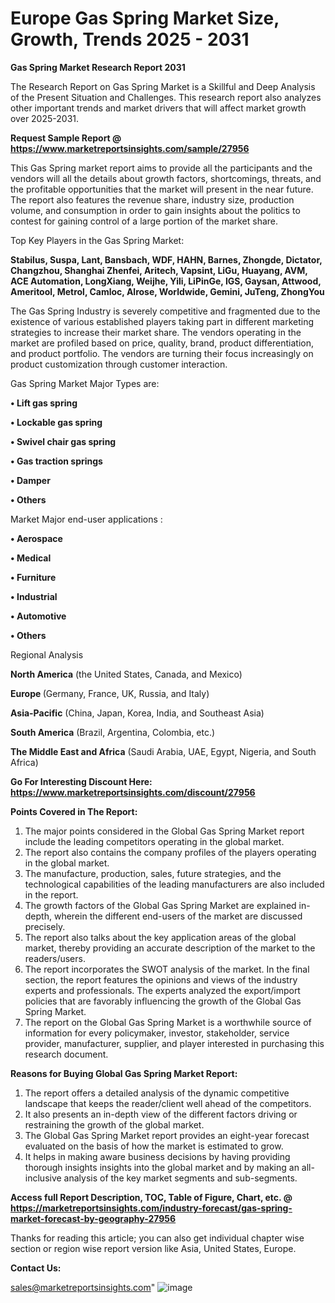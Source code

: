 # Europe Gas Spring Market Size, Growth, Trends 2025 - 2031

<strong>Gas Spring Market Research Report 2031</strong>

The Research Report on Gas Spring Market is a Skillful and Deep Analysis of the Present Situation and Challenges. This research report also analyzes other important trends and market drivers that will affect market growth over 2025-2031.

<strong>Request Sample Report @ <a href=https://www.marketreportsinsights.com/sample/27956>https://www.marketreportsinsights.com/sample/27956</a></strong>

This Gas Spring market report aims to provide all the participants and the vendors will all the details about growth factors, shortcomings, threats, and the profitable opportunities that the market will present in the near future. The report also features the revenue share, industry size, production volume, and consumption in order to gain insights about the politics to contest for gaining control of a large portion of the market share.

Top Key Players in the Gas Spring Market:

<strong>Stabilus, Suspa, Lant, Bansbach, WDF, HAHN, Barnes, Zhongde, Dictator, Changzhou, Shanghai Zhenfei, Aritech, Vapsint, LiGu, Huayang, AVM, ACE Automation, LongXiang, Weijhe, Yili, LiPinGe, IGS, Gaysan, Attwood, Ameritool, Metrol, Camloc, Alrose, Worldwide, Gemini, JuTeng, ZhongYou</strong>

The Gas Spring Industry is severely competitive and fragmented due to the existence of various established players taking part in different marketing strategies to increase their market share. The vendors operating in the market are profiled based on price, quality, brand, product differentiation, and product portfolio. The vendors are turning their focus increasingly on product customization through customer interaction.

Gas Spring Market Major Types are:

<strong>• Lift gas spring

• Lockable gas spring

• Swivel chair gas spring

• Gas traction springs

• Damper

• Others</strong>

Market Major end-user applications :

<strong>• Aerospace

• Medical

• Furniture

• Industrial

• Automotive

• Others</strong>

Regional Analysis

</u><strong><b>North America</b></strong> (the United States, Canada, and Mexico)

<strong><b>Europe </b></strong>(Germany, France, UK, Russia, and Italy)

<strong><b>Asia-Pacific</b></strong> (China, Japan, Korea, India, and Southeast Asia)

<strong><b>South America</b></strong> (Brazil, Argentina, Colombia, etc.)

<strong><b>The Middle East and Africa</b></strong> (Saudi Arabia, UAE, Egypt, Nigeria, and South Africa)

<strong>Go For Interesting Discount Here: <a href=https://www.marketreportsinsights.com/discount/27956>https://www.marketreportsinsights.com/discount/27956</a></strong>

<strong>Points Covered in The Report:</strong>
<ol>
  <li>The major points considered in the Global Gas Spring Market report include the leading competitors operating in the global market.</li>
  <li>The report also contains the company profiles of the players operating in the global market.</li>
  <li>The manufacture, production, sales, future strategies, and the technological capabilities of the leading manufacturers are also included in the report.</li>
  <li>The growth factors of the Global Gas Spring Market are explained in-depth, wherein the different end-users of the market are discussed precisely.</li>
  <li>The report also talks about the key application areas of the global market, thereby providing an accurate description of the market to the readers/users.</li>
  <li>The report incorporates the SWOT analysis of the market. In the final section, the report features the opinions and views of the industry experts and professionals. The experts analyzed the export/import policies that are favorably influencing the growth of the Global Gas Spring Market.</li>
  <li>The report on the Global Gas Spring Market is a worthwhile source of information for every policymaker, investor, stakeholder, service provider, manufacturer, supplier, and player interested in purchasing this research document.</li>
</ol>
<strong>Reasons for Buying Global Gas Spring Market Report:</strong>

<ol>
  <li>The report offers a detailed analysis of the dynamic competitive landscape that keeps the reader/client well ahead of the competitors.</li>
  <li>It also presents an in-depth view of the different factors driving or restraining the growth of the global market.</li>
  <li>The Global Gas Spring Market report provides an eight-year forecast evaluated on the basis of how the market is estimated to grow.</li>
  <li>It helps in making aware business decisions by having providing thorough insights insights into the global market and by making an all-inclusive analysis of the key market segments and sub-segments.</li>
</ol>
<strong>Access full Report Description, TOC, Table of Figure, Chart, etc. @ <a href=https://marketreportsinsights.com/industry-forecast/gas-spring-market-forecast-by-geography-27956>https://marketreportsinsights.com/industry-forecast/gas-spring-market-forecast-by-geography-27956</a></strong>


Thanks for reading this article; you can also get individual chapter wise section or region wise report version like Asia, United States, Europe.

<strong>Contact Us:</strong>

sales@marketreportsinsights.com"
![image](https://github.com/user-attachments/assets/c6f3929b-ff31-41e3-b807-7b0328863f3c)
